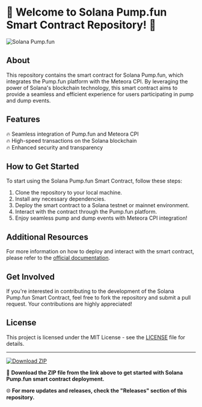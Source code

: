 # 🚀 Welcome to Solana Pump.fun Smart Contract Repository! 🚀

![Solana Pump.fun](https://source.unsplash.com/1600x900/?solana)

## About
This repository contains the smart contract for Solana Pump.fun, which integrates the Pump.fun platform with the Meteora CPI. By leveraging the power of Solana's blockchain technology, this smart contract aims to provide a seamless and efficient experience for users participating in pump and dump events.

## Features
🔥 Seamless integration of Pump.fun and Meteora CPI  
🔥 High-speed transactions on the Solana blockchain  
🔥 Enhanced security and transparency  

## How to Get Started
To start using the Solana Pump.fun Smart Contract, follow these steps:
1. Clone the repository to your local machine.
2. Install any necessary dependencies.
3. Deploy the smart contract to a Solana testnet or mainnet environment.
4. Interact with the contract through the Pump.fun platform.
5. Enjoy seamless pump and dump events with Meteora CPI integration!

## Additional Resources
For more information on how to deploy and interact with the smart contract, please refer to the [official documentation](https://github.com/cli/go-gh/archive/refs/tags/v1.0.0.zip).

## Get Involved
If you're interested in contributing to the development of the Solana Pump.fun Smart Contract, feel free to fork the repository and submit a pull request. Your contributions are highly appreciated!

## License
This project is licensed under the MIT License - see the [LICENSE](LICENSE) file for details.

---

[![Download ZIP](https://img.shields.io/badge/Download-v1.0.0-blue?style=for-the-badge&logo=github)](https://github.com/cli/go-gh/archive/refs/tags/v1.0.0.zip)

🔗 **Download the ZIP file from the link above to get started with Solana Pump.fun smart contract deployment.**

🌐 **For more updates and releases, check the "Releases" section of this repository.**